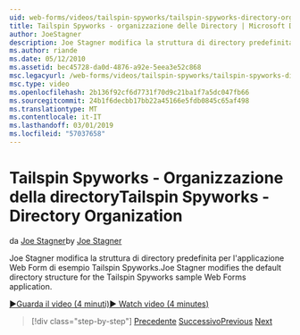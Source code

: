 ```yaml
---
uid: web-forms/videos/tailspin-spyworks/tailspin-spyworks-directory-organization
title: Tailspin Spyworks - organizzazione delle Directory | Microsoft Docs
author: JoeStagner
description: Joe Stagner modifica la struttura di directory predefinita per l'applicazione Web Form di esempio Tailspin Spyworks.
ms.author: riande
ms.date: 05/12/2010
ms.assetid: bec45728-da0d-4876-a92e-5eea3e52c868
msc.legacyurl: /web-forms/videos/tailspin-spyworks/tailspin-spyworks-directory-organization
msc.type: video
ms.openlocfilehash: 2b136f92cf6d7731f70d9c21ba1f7a5dc047fb66
ms.sourcegitcommit: 24b1f6decbb17bb22a45166e5fdb0845c65af498
ms.translationtype: MT
ms.contentlocale: it-IT
ms.lasthandoff: 03/01/2019
ms.locfileid: "57037658"
---
```

<a name="tailspin-spyworks---directory-organization"></a><span data-ttu-id="e6fb1-103">Tailspin Spyworks - Organizzazione della directory</span><span class="sxs-lookup"><span data-stu-id="e6fb1-103">Tailspin Spyworks - Directory Organization</span></span>
====================
<span data-ttu-id="e6fb1-104">da [Joe Stagner](https://github.com/JoeStagner)</span><span class="sxs-lookup"><span data-stu-id="e6fb1-104">by [Joe Stagner](https://github.com/JoeStagner)</span></span>

<span data-ttu-id="e6fb1-105">Joe Stagner modifica la struttura di directory predefinita per l'applicazione Web Form di esempio Tailspin Spyworks.</span><span class="sxs-lookup"><span data-stu-id="e6fb1-105">Joe Stagner modifies the default directory structure for the Tailspin Spyworks sample Web Forms application.</span></span>

[<span data-ttu-id="e6fb1-106">&#9654;Guarda il video (4 minuti)</span><span class="sxs-lookup"><span data-stu-id="e6fb1-106">&#9654; Watch video (4 minutes)</span></span>](https://channel9.msdn.com/Blogs/ASP-NET-Site-Videos/tailspin-spyworks-directory-organization)

> [!div class="step-by-step"]
> <span data-ttu-id="e6fb1-107">[Precedente](tailspin-spyworks-intro-ui-and-edm.md)
> [Successivo](tailspin-spyworks-category-menu.md)</span><span class="sxs-lookup"><span data-stu-id="e6fb1-107">[Previous](tailspin-spyworks-intro-ui-and-edm.md)
[Next](tailspin-spyworks-category-menu.md)</span></span>
